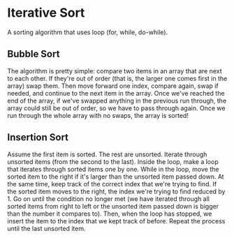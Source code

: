 # Iterative Sort
A sorting algorithm that uses loop (for, while, do-while).

## Bubble Sort
The algorithm is pretty simple: compare two items in an array that are
next to each other. If they're out of order (that is, the larger one
comes first in the array) swap them. Then move forward one index,
compare again, swap if needed, and continue to the next item in the
array. Once we've reached the end of the array, if we've swapped
anything in the previous run through, the array could still be out
of order, so we have to pass through again. Once we run through the
whole array with no swaps, the array is sorted!

## Insertion Sort
Assume the first item is sorted. The rest are unsorted. Iterate through
unsorted items (from the second to the last). Inside the loop, make a
loop that iterates through sorted items one by one. While in the loop,
move the sorted item to the right if it's larger than the unsorted item
passed down. At the same time, keep track of the correct index that
we're trying to find. If the sorted item moves to the right, the index
we're trying to find reduced by 1. Go on until the condition no longer
met (we have iterated through all sorted items from right to left or
the unsorted item passed down is bigger than the number it compares to).
Then, when the loop has stopped, we insert the item to the index that we
kept track of before. Repeat the process until the last unsorted item.